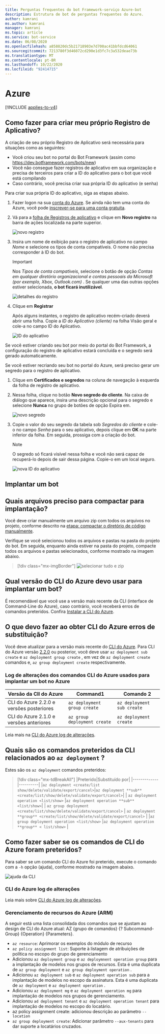 ```yaml
---
title: Perguntas frequentes do bot Framework-serviço Azure-bot
description: Estrutura de bot de perguntas frequentes do Azure.
author: kamrani
ms.author: kamrani
manager: kamrani
ms.topic: article
ms.service: bot-service
ms.date: 06/08/2020
ms.openlocfilehash: a858820dc5b21718903e7d700ac41bbfdcd64061
ms.sourcegitcommit: 7213780f3d46072cd290e1d3fc7c3a532deae73b
ms.translationtype: MT
ms.contentlocale: pt-BR
ms.lasthandoff: 10/22/2020
ms.locfileid: "92414715"
---
```

# <a name="azure"></a>Azure

[!INCLUDE [applies-to-v4](includes/applies-to-v4-current.md)]

## <a name="how-do-i-create-my-own-app-registration"></a>Como fazer para criar meu próprio Registro de Aplicativo?

A criação de seu próprio Registro de Aplicativo será necessária para situações como as seguintes:

- Você criou seu bot no portal do Bot Framework (assim como https://dev.botframework.com/bots/new)
- Você não consegue fazer registros de aplicativo em sua organização e precisa de terceiros para criar a ID do aplicativo para o bot que você está compilando
- Caso contrário, você precisa criar sua própria ID do aplicativo (e senha)

Para criar sua própria ID do aplicativo, siga as etapas abaixo.

1. Fazer logon na sua [conta do Azure](https://portal.azure.com). Se ainda não tem uma conta do Azure, você pode [inscrever-se para uma conta gratuita](https://azure.microsoft.com/free/).
2. Vá para a [folha de Registros de aplicativo](https://portal.azure.com/#blade/Microsoft_AAD_RegisteredApps/ApplicationsListBlade) e clique em **Novo registro** na barra de ações localizada na parte superior.

    ![novo registro](media/app-registration/new-registration.png)

3. Insira um nome de exibição para o registro de aplicativo no campo *Nome* e selecione os tipos de conta compatíveis. O nome não precisa corresponder à ID do bot.

    > [!IMPORTANT]
    > Nos *Tipos de conta compatíveis*, selecione o botão de opção *Contas em qualquer diretório organizacional e contas pessoais da Microsoft (por exemplo, Xbox, Outlook.com)* . Se qualquer uma das outras opções estiver selecionada, **o bot ficará inutilizável**.

    ![detalhes do registro](media/app-registration/registration-details.png)

4. Clique em **Registrar**

    Após alguns instantes, o registro de aplicativo recém-criado deverá abrir uma folha. Copie a *ID do Aplicativo (cliente)* na folha Visão geral e cole-a no campo ID do Aplicativo.

    ![ID do aplicativo](media/app-registration/app-id.png)

Se você estiver criando seu bot por meio do portal do Bot Framework, a configuração do registro de aplicativo estará concluída e o segredo será gerado automaticamente.

Se você estiver recriando seu bot no portal do Azure, será preciso gerar um segredo para o registro de aplicativo.

1. Clique em **Certificados e segredos** na coluna de navegação à esquerda da folha de registro de aplicativo.
2. Nessa folha, clique no botão **Novo segredo do cliente**. Na caixa de diálogo que aparece, insira uma descrição opcional para o segredo e selecione **Nunca** no grupo de botões de opção Expira em.

    ![novo segredo](media/app-registration/new-secret.png)

3. Copie o valor do seu segredo da tabela sob *Segredos do cliente* e cole-o no campo *Senha* para o seu aplicativo, depois clique em **OK** na parte inferior da folha. Em seguida, prossiga com a criação do bot.

    > [!NOTE]
    > O segredo só ficará visível nessa folha e você não será capaz de recuperá-lo depois de sair dessa página. Copie-o em um local seguro.

    ![nova ID do aplicativo](media/app-registration/create-app-id.png)


[DirectLineAPI]: https://docs.microsoft.com/azure/bot-service/rest-api/bot-framework-rest-direct-line-3-0-concepts
[Support]: bot-service-resources-links-help.md
[WebChat]: bot-service-channel-connect-webchat.md

## <a name="deploy-a-bot"></a>Implantar um bot

## <a name="what-files-do-i-need-to-zip-up-for-deployment"></a>Quais arquivos preciso para compactar para implantação?

Você deve criar manualmente um arquivo zip com todos os arquivos no projeto, conforme descrito na [etapa: compactar o diretório de código manualmente](https://docs.microsoft.com/azure/bot-service/bot-builder-deploy-az-cli?view=azure-bot-service-4.0&tabs=csharp#52-zip-up-the-code-directory-manually).

Verifique se você selecionou todos os arquivos e pastas na pasta do projeto do bot. Em seguida, enquanto ainda estiver na pasta do projeto, compacte todos os arquivos e pastas selecionados, conforme mostrado na imagem abaixo.

> [!div class="mx-imgBorder"]
> ![selecionar tudo e zip](./media/deploy-bot-cli/select-all-zip.png)

## <a name="what-version-of-azure-cli-should-i-use-to-deploy-a-bot"></a>Qual versão do CLI do Azure devo usar para implantar um bot?

É recomendável que você use a versão mais recente da CLI (interface de Command-Line do Azure), caso contrário, você receberá erros de comandos preteridos. Confira [Instalar a CLI do Azure](https://docs.microsoft.com/cli/azure/install-azure-cli?view=azure-cli-latest).

## <a name="what-should-i-do-when-getting-azure-cli-deprecation-errors"></a>O que devo fazer ao obter CLI do Azure erros de substituição?

Você deve atualizar para a versão mais recente do [CLI do Azure](https://docs.microsoft.com/cli/azure/install-azure-cli?view=azure-cli-latest). Para CLI do Azure versão [2.2.0](https://github.com/MicrosoftDocs/azure-docs-cli/blob/master/docs-ref-conceptual/release-notes-azure-cli.md#march-10-2020) ou posterior, você deve usar `az deployment sub create` e `az deployment group create` , em vez de `az deployment create` comandos e, `az group deployment create` respectivamente.

### <a name="change-log-of-the-azure-cli-commands-used-to-deploy-a-bot-to-azure"></a>Log de alterações dos comandos CLI do Azure usados para implantar um bot no Azure

|Versão da ClI do Azure | Command1 | Comando 2|
|-------|-------|-------|
|CLI do Azure 2.2.0 e versões posteriores | `az deployment group create` | `az deployment sub create` |
|CLI do Azure 2.1.0 e versões anteriores | `az group deployment create` | `az deployment create` |

Leia mais na [CLI do Azure log de alterações](https://github.com/MicrosoftDocs/azure-docs-cli/blob/master/docs-ref-conceptual/release-notes-azure-cli.md).

## <a name="what-are-the-cli-deprecated-commands-related-to-az-deployment"></a>Quais são os comandos preteridos da CLI relacionados ao `az deployment` ?

Estes são os `az deployment` comandos preteridos:

> [!div class="mx-tdBreakAll"]
> |Preterido|Substituído por|
> |-------------|----------|
> |`az deployment <create/list show/delete/validate/export/cancel>`|`az deployment **sub** <create/list/show/delete/validate/export/cancel>`|
>| `az deployment operation <list/show>` |`az deployment operation **sub** <list/show>`|
>| `az group deployment <create/list/show/delete/validate/export/cancel>` | `az deployment **group** <create/list/show/delete/validate/export/cancel>` |
> |`az group deployment operation <list/show>` |`az deployment operation **group** < list/show>` |


## <a name="how-do-i-know-whether-the-azure-cli-commands-are-deprecated"></a>Como fazer saber se os comandos de CLI do Azure foram preteridos?

Para saber se um comando CLI do Azure foi preterido, execute o comando com a `-h` opção (ajuda), conforme mostrado na imagem abaixo.  

![ajuda da CLI](./media/deploy-bot-cli/cli-help.png)


### <a name="azure-cli-change-log"></a>CLI do Azure log de alterações

Leia mais sobre [CLI do Azure log de alterações](https://github.com/MicrosoftDocs/azure-docs-cli/blob/master/docs-ref-conceptual/release-notes-azure-cli.md).

### <a name="azure-resource-management-arm"></a>Gerenciamento de recursos do Azure (ARM)

A seguir está uma lista consolidada dos comandos que se ajustam ao design de CLI do Azure atual: AZ {grupo de comandos} {? Subcommand-Group} {Operation} {Parameters}.

* `az resource`: Aprimorar os exemplos do módulo de recurso
* `az policy assignment list`: Suporte à listagem de atribuições de política no escopo do grupo de gerenciamento
* Adicionou `az deployment group` e `az deploymnent operation group` para a implantação de modelos nos grupos de recursos. Esta é uma duplicata de `az group deployment` e `az group deployment operation` . 
* Adicionou `az deployment sub` e `az deployment operation sub` para a implantação de modelos no escopo da assinatura. Esta é uma duplicata de `az deployment` e `az deployment operation` .
* Adicionou `az deployment mg` e `az deployment operation mg` para implantação de modelos nos grupos de gerenciamento. 
* Adicionou `ad deployment tenant` e `az deployment operation tenant` para implantação de modelos no escopo do locatário. 
* az policy assignment create: adicionou descrição ao parâmetro `--location`
* `az group deployment create`: Adicionar parâmetro `--aux-tenants` para dar suporte a locatários cruzados.
